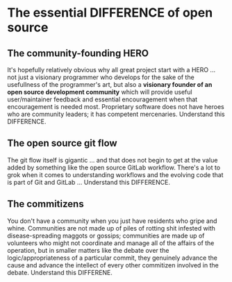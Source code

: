 # The essential DIFFERENCE of open source

## The community-founding HERO 
It's hopefully relatively obvious why all great project start with a HERO ... not just a visionary programmer who develops for the sake of the usefullness of the programmer's art, but also a **visionary founder of an open source development community** which will provide useful user/maintainer feedback and essential encouragement when that encouragement is needed most. Proprietary software does not have heroes who are community leaders; it has competent mercenaries. Understand this DIFFERENCE.

## The open source git flow

The git flow itself is gigantic ... and that does not begin to get at the value added by something like the open source GitLab workflow. There's a lot to grok when it comes to understanding workflows and the evolving code that is part of Git and GitLab ... Understand this DIFFERENCE.

## The commitizens

You don't have a community when you just have residents who gripe and whine. Communities are not made up of piles of rotting shit infested with disease-spreading maggots or gossips; communities are made up of volunteers who might not coordinate and manage all of the affairs of the operation, but in smaller matters like the debate over the logic/appropriateness of a particular commit, they genuinely advance the cause and advance the intellect of every other commitizen involved in the debate. Understand this DIFFERENE.
